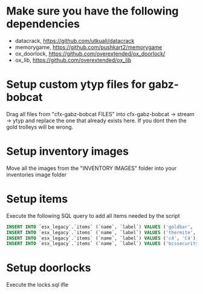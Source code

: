 # Make sure you have the following dependencies

- datacrack, https://github.com/utkuali/datacrack
- memorygame, https://github.com/pushkart2/memorygame
- ox_doorlock, https://github.com/overextended/ox_doorlock/
- ox_lib, https://github.com/overextended/ox_lib

# Setup custom ytyp files for gabz-bobcat

Drag all files from "cfx-gabz-bobcat FILES" into cfx-gabz-bobcat -> stream -> ytyp and replace the one that already exists here.
If you dont then the gold trolleys will be wrong.

# Setup inventory images

Move all the images from the "INVENTORY IMAGES" folder into your inventories image folder

# Setup items

Execute the following SQL query to add all items needed by the script

```sql
INSERT INTO `esx_legacy`.`items` (`name`, `label`) VALUES ('goldbar', 'Gold Bar');
INSERT INTO `esx_legacy`.`items` (`name`, `label`) VALUES ('thermite', 'Thermite');
INSERT INTO `esx_legacy`.`items` (`name`, `label`) VALUES ('c4', 'C4');
INSERT INTO `esx_legacy`.`items` (`name`, `label`) VALUES ('bcssecuritycard', 'Bobcat Security Keycard');
```

# Setup doorlocks

Execute the locks.sql ifle